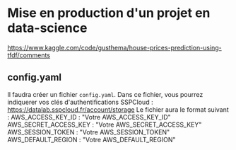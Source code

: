 # Mise en production d'un projet en data-science

https://www.kaggle.com/code/gusthema/house-prices-prediction-using-tfdf/comments

## config.yaml
Il faudra créer un fichier `config.yaml`.
Dans ce fichier, vous pourrez indiquerer vos clés d'authentifications SSPCloud : https://datalab.sspcloud.fr/account/storage
Le fichier aura le format suivant :
AWS_ACCESS_KEY_ID : "Votre AWS_ACCESS_KEY_ID"
AWS_SECRET_ACCESS_KEY : "Votre AWS_SECRET_ACCESS_KEY"
AWS_SESSION_TOKEN : "Votre AWS_SESSION_TOKEN"
AWS_DEFAULT_REGION : "Votre AWS_DEFAULT_REGION"
